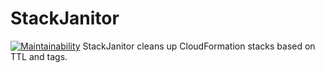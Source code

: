 # StackJanitor
[![Maintainability](https://api.codeclimate.com/v1/badges/36f6ce4580dafa42efc1/maintainability)](https://codeclimate.com/github/lendi-au/StackJanitor/maintainability)
StackJanitor cleans up CloudFormation stacks based on TTL and tags.
